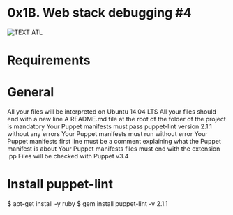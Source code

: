 # 0x1B. Web stack debugging #4

![TEXT ATL](https://s3.amazonaws.com/intranet-projects-files/holbertonschool-sysadmin_devops/313/frdkCrb.jpg)

# Requirements
# General
All your files will be interpreted on Ubuntu 14.04 LTS
All your files should end with a new line
A README.md file at the root of the folder of the project is mandatory
Your Puppet manifests must pass puppet-lint version 2.1.1 without any errors
Your Puppet manifests must run without error
Your Puppet manifests first line must be a comment explaining what the Puppet manifest is about
Your Puppet manifests files must end with the extension .pp
Files will be checked with Puppet v3.4
# Install puppet-lint
$ apt-get install -y ruby
$ gem install puppet-lint -v 2.1.1
